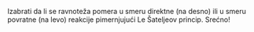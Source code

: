 Izabrati da li se ravnoteža pomera u smeru direktne (na desno) ili u smeru povratne (na levo) reakcije pimernjujući Le Šateljeov princip.
Srećno!
